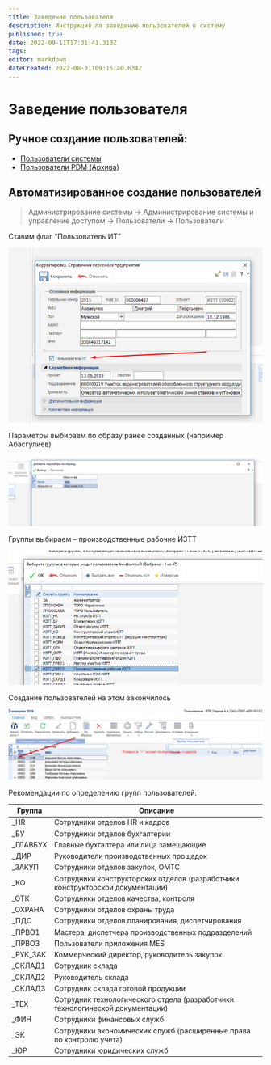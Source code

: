```yaml
---
title: Заведение пользователя
description: Инструкция по заведению пользователей в систему
published: true
date: 2022-09-11T17:31:41.313Z
tags: 
editor: markdown
dateCreated: 2022-08-31T09:15:40.634Z
---
```


# Заведение пользователя

## Ручное создание пользователей:


* [Пользователи системы](polzovateli-sistemy.md)
* [Пользователи PDM (Архива)](polzovateli-pdm-arkhiva.md)

## Автоматизированное создание пользователей


>Администрирование системы → Администрирование системы и управление доступом → Пользователи → Пользователи


Ставим флаг “Пользователь ИТ”

![](<../../assets/0 (66).png>)

Параметры выбираем по образу ранее созданных (например Абасгулиев)

![](<../../assets/1 (90).png>)

Группы выбираем – производственные рабочие ИЗТТ

![](<../../assets/2 (98).png>)

Создание пользователей на этом закончилось

![](<../../assets/3 (74).png>)

Рекомендации по определению групп пользователей:

| Группа     | Описание                                                                       |
| ---------- | ------------------------------------------------------------------------------ |
| \_HR       | Сотрудники отделов HR и кадров                                                 |
| \_БУ       | Сотрудники отделов бухгалтерии                                                 |
| \_ГЛАВБУХ  | Главные бухгалтера или лица замещающие                                         |
| \_ДИР      | Руководители производственных прощадок                                         |
| \_ЗАКУП    | Сотрудники отделов закупок, ОМТС                                               |
| \_КО       | Сотрудники конструкторских отделов (разработчики конструкторской документации) |
| \_ОТК      | Сотрудники отделов качества, контроля                                          |
| \_ОХРАНА   | Сотрудники отделов охраны труда                                                |
| \_ПДО      | Сотрудники отделов планирования, диспетчирования                               |
| \_ПРВО1    | Мастера, диспетчера производственных подразделений                             |
| \_ПРВО3    | Пользователи приложения MES                                                    |
| \_РУК\_ЗАК | Коммерческий директор, руководитель закупок                                    |
| \_СКЛАД1   | Сотрудник склада                                                               |
| \_СКЛАД2   | Руководитель склада                                                            |
| \_СКЛАД3   | Сотрудник склада готовой продукции                                             |
| \_ТЕХ      | Сотрудник технологического отдела (разработчики технологической документации)  |
| \_ФИН      | Сотрудники финансовых служб                                                    |
| \_ЭК       | Сотрудники экономических служб (расширенные права по контролю учета)           |
| \_ЮР       | Сотрудники юридических служб                                                   |
